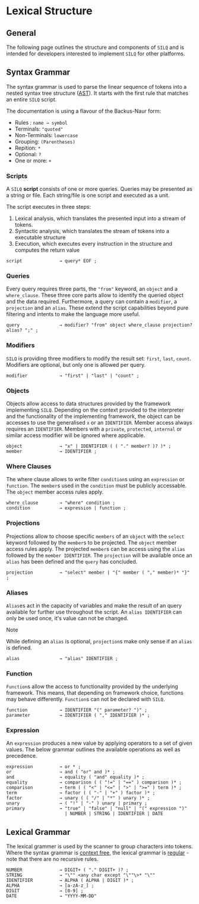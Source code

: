 # Lexical Structure

## General
The following page outlines the structure and components of `SILQ` and is intended for developers interested to implement `SILQ` for other platforms.

## Syntax Grammar
The syntax grammar is used to parse the linear sequence of tokens into a nested syntax tree structure ([AST](https://w.wiki/6jCi)). It starts with the first rule that matches an entire `SILQ` script.

The documentation is using a flavour of the Backus-Naur form:
- Rules : `name → symbol`
- Terminals: `"quoted"`
- Non-Terminals: `lowercase`
- Grouping: `(Parentheses)`
- Repition: `*`
- Optional: `?`
- One or more: `+`

### Scripts
A `SILQ` **script** consists of one or more queries. Queries may be presented as a string or file. Each string/file is one script and executed as a unit.

The script executes in three steps:
1. Lexical analysis, which translates the presented input into a stream of tokens.
2. Syntactic analysis, which translates the stream of tokens into a executable structure
3. Execution, which executes every instruction in the structure and computes the return value

```bnf
script              → query* EOF ;
```

### Queries

Every query requires three parts, the `"from"` keyword, an `object` and a `where_clause`. These three core parts allow to identify the queried object and the data required. Furthermore, a query can contain a `modifier`, a `projection` and an `alias`. These extend the script capabilities beyond pure filtering and intents to make the language more useful.

```bnf
query               → modifier? "from" object where_clause projection? alias? ";" ;
```

### Modifiers

`SILQ` is providing three modifiers to modify the result set: `first`, `last`, `count`. Modifiers are optional, but only one is allowed per query.

```bnf
modifier            → "first" | "last" | "count" ;
```

### Objects
Objects allow access to data structures provided by the framework implementing `SILQ`. Depending on the context provided to the interpreter and the functionality of the implementing framework, the object can be accesses to use the generalised `x` or an `IDENTIFIER`. Member access always requires an `IDENTIFIER`. Members with a `private`, `protected`, `internal` or similar access modifier will be ignored where applicable.

```bnf
object              → "x" | IDENTIFIER ( ( "." member? )? )* ;
member              → IDENTIFIER ;
```

### Where Clauses
The where clause allows to write filter `condition`s using an `expression` or `function`. The `member`s used in the `condition` must be publicly accessable. The `object` member access rules apply.

```bnf
where_clause        → "where" condition ;
condition           → expression | function ;

```

### Projections
Projections allow to choose specific `members` of an `object` with the `select` keyword followed by the `member`s to be projected. The `object` member access rules apply. The projected `member`s can be access using the `alias` followed by the `member IDENTIFIER`. The `projection` will be available once an `alias` has been defined and the `query` has concluded.

```bnf
projection          → "select" member | "{" member ( "," member)* "}" ;
```

### Aliases

`Alias`es act in the capacity of variables and make the result of an query available for further use throughout the script. An `alias IDENTIFIER` can only be used once, it's value can not be changed.

> [!NOTE]
> While defining an `alias` is optional, `projection`s make only sense if an `alias` is defined.

```bnf
alias               → "alias" IDENTIFIER ;
```

### Function
`Function`s allow the access to functionality provided by the underlying framework. This means, that depending on framework choice, functions may behave differently. `Function`s can not be declared with `SILQ`.

```bnf
function            → IDENTIFIER "(" parameter? ")" ;
parameter           → IDENTIFIER ( "," IDENTIFIER )* ;
```

### Expression
An `expression` produces a new value by applying operators to a set of given values. The below grammar outlines the available operations as well as precedence.

```bnf
expression          → or * ;
or                  → and ( "or" and )* ;
and                 → equality ( "and" equality )* ;
equality            → comparison ( ( "!=" | "==" ) comparison )* ;
comparison          → term ( ( "<" | "<=" | ">" | ">=" ) term )* ;
term                → factor ( ( "-" | "+" ) factor )* ;
factor              → unary ( ( "/" | "*" ) unary )* ;
unary               → ( "!" | "-" ) unary | primary ;
primary             → "true" | "false" | "null" | "(" expression ")"
                      | NUMBER | STRING | IDENTIFIER | DATE 
```

## Lexical Grammar
The lexical grammer is used by the scanner to group characters into tokens. Where the syntax grammar is [context free](https://w.wiki/6jCG), the lexical grammar is [regular](https://w.wiki/DuYk) - note that there are no recursive rules.

```bnf
NUMBER              → DIGIT+ ( "." DIGIT+ )? ;
STRING              → "\"" <any char except "\""\>* "\""
IDENTIFIER          → ALPHA ( ALPHA | DIGIT )* ;
ALPHA               → [a-zA-z_] ;
DIGIT               → [0-9] ;
DATE                → "YYYY-MM-DD"
```